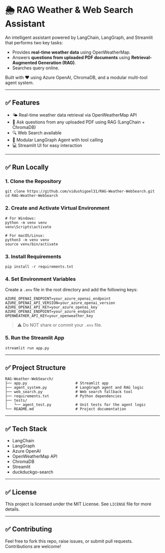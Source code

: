 # 🌦️ RAG Weather & Web Search Assistant

An intelligent assistant powered by LangChain, LangGraph, and Streamlit that performs two key tasks:
- Provides **real-time weather data** using OpenWeatherMap.
- Answers **questions from uploaded PDF documents** using **Retrieval-Augmented Generation (RAG)**.
- Searches query online.

Built with ❤️ using Azure OpenAI, ChromaDB, and a modular multi-tool agent system.

---

## ✅ Features

- 🌤️ Real-time weather data retrieval via OpenWeatherMap API  
- 📄 Ask questions from any uploaded PDF using RAG (LangChain + ChromaDB)  
- 🔍 Web Search available
- 🧠 Modular LangGraph Agent with tool calling  
- 💻 Streamlit UI for easy interaction

---

## ✅ Run Locally

### 1. Clone the Repository

    git clone https://github.com/vidushigoel31/RAG-Weather-WebSearch.git
    cd RAG-Weather-WebSearch

### 2. Create and Activate Virtual Environment

    # For Windows:
    python -m venv venv
    venv\Scripts\activate

    # For macOS/Linux:
    python3 -m venv venv
    source venv/bin/activate

### 3. Install Requirements

    pip install -r requirements.txt

### 4. Set Environment Variables

Create a `.env` file in the root directory and add the following keys:

    AZURE_OPENAI_ENDPOINT=your_azure_openai_endpoint
    AZURE_OPENAI_API_VERSION=your_azure_openai_version
    AZURE_OPENAI_API_KEY=your_azure_openai_key
    AZURE_OPENAI_ENDPOINT=your_azure_endpoint
    OPENWEATHER_API_KEY=your_openweather_key

> ⚠️ Do NOT share or commit your `.env` file.

### 5. Run the Streamlit App

    streamlit run app.py

---

## ✅ Project Structure

    RAG-Weather-WebSearch/
    ├── app.py                      # Streamlit app
    ├── agent_system.py             # LangGraph agent and RAG logic
    ├── web_search.py               # Web search fallback tool
    ├── requirements.txt            # Python dependencies
    ├── tests/
    │   └── agent_test.py           # Unit tests for the agent logic
    └── README.md                   # Project documentation

---

## ✅ Tech Stack

- LangChain  
- LangGraph  
- Azure OpenAI  
- OpenWeatherMap API  
- ChromaDB  
- Streamlit
- duckduckgo-search 


---

## ✅ License

This project is licensed under the MIT License. See `LICENSE` file for more details.

---

## ✅ Contributing

Feel free to fork this repo, raise issues, or submit pull requests. Contributions are welcome!

